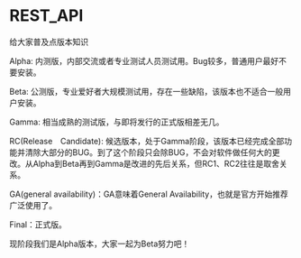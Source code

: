 # REST_API
给大家普及点版本知识

 Alpha: 内测版，内部交流或者专业测试人员测试用。Bug较多，普通用户最好不要安装。 
 
 Beta: 公测版，专业爱好者大规模测试用，存在一些缺陷，该版本也不适合一般用户安装。
 
 Gamma: 相当成熟的测试版，与即将发行的正式版相差无几。
 
 RC(Release　Candidate): 候选版本，处于Gamma阶段，该版本已经完成全部功能并清除大部分的BUG。到了这个阶段只会除BUG，不会对软件做任何大的更改。从Alpha到Beta再到Gamma是改进的先后关系，但RC1、RC2往往是取舍关系。
 
 GA(general availability)：GA意味着General Availability，也就是官方开始推荐广泛使用了。
 
 Final：正式版。
 
 现阶段我们是Alpha版本，大家一起为Beta努力吧！
